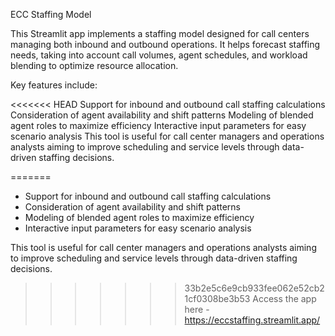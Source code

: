 ECC Staffing Model

This Streamlit app implements a staffing model designed for call centers managing both inbound and outbound operations. It helps forecast staffing needs, taking into account call volumes, agent schedules, and workload blending to optimize resource allocation.

Key features include:

<<<<<<< HEAD
Support for inbound and outbound call staffing calculations
Consideration of agent availability and shift patterns
Modeling of blended agent roles to maximize efficiency
Interactive input parameters for easy scenario analysis
This tool is useful for call center managers and operations analysts aiming to improve scheduling and service levels through data-driven staffing decisions.

=======
- Support for inbound and outbound call staffing calculations
- Consideration of agent availability and shift patterns
- Modeling of blended agent roles to maximize efficiency
- Interactive input parameters for easy scenario analysis

This tool is useful for call center managers and operations analysts aiming to improve scheduling and service levels through data-driven staffing decisions.

>>>>>>> 33b2e5c6e9cb933fee062e52cb21cf0308be3b53
Access the app here - https://eccstaffing.streamlit.app/
